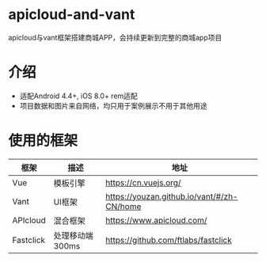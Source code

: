 # apicloud-and-vant
apicloud与vant框架搭建商城APP，会持续更新到完整的商城app项目

# 介绍
- 适配Android 4.4+, iOS 8.0+ rem适配
- 项目数据和图片来自网络，均只用于案例展示不用于其他用途

# 使用的框架
|框架|描述|地址
|---|---|---|
|Vue|模板引擎|  https://cn.vuejs.org/|
|Vant|UI框架|  https://youzan.github.io/vant/#/zh-CN/home|
|APIcloud|混合框架| https://www.apicloud.com/
|Fastclick|处理移动端300ms|  https://github.com/ftlabs/fastclick|
